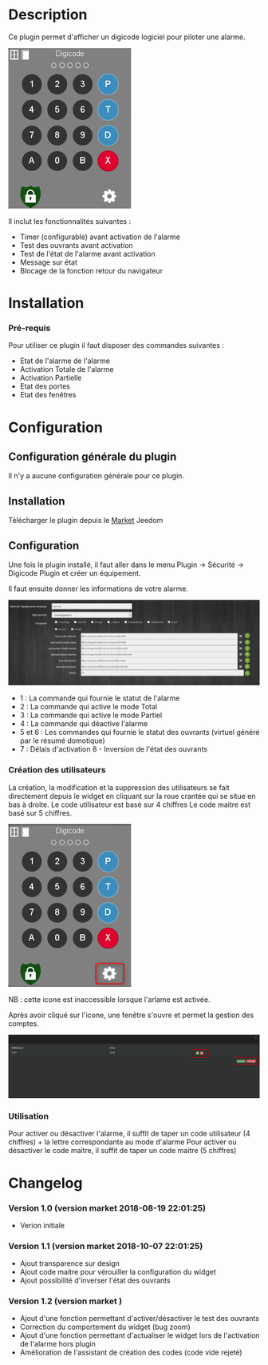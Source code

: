 Description
===

Ce plugin permet d'afficher un digicode logiciel pour piloter une alarme.

![widget](../images/widget.png)

Il inclut les fonctionnalités suivantes :

- Timer (configurable) avant activation de l'alarme
- Test des ouvrants avant activation
- Test de l'état de l'alarme avant activation
- Message sur état
- Blocage de la fonction retour du navigateur

Installation
===

### Pré-requis
Pour utiliser ce plugin il faut disposer des commandes suivantes :
- Etat de l'alarme de l'alarme
- Activation Totale de l'alarme
- Activation Partielle
- Etat des portes
- Etat des fenêtres

Configuration
===

## Configuration générale du plugin

Il n'y a aucune configuration générale pour ce plugin.

## Installation
Télécharger le plugin depuis le [Market](https://www.jeedom.com/market/index.php?v=d&p=market&type=plugin&&name=digicode) Jeedom

## Configuration
Une fois le plugin installé, il faut aller dans le menu Plugin -> Sécurité -> Digicode Plugin et créer un équipement.

Il faut ensuite donner les informations de votre alarme.

![equipement](../images/equipement.png)

- 1 : La commande qui fournie le statut de l'alarme
- 2 : La commande qui active le mode Total
- 3 : La commande qui active le mode Partiel
- 4 : La commande qui déactive l'alarme
- 5 et 6 : Les commandes qui fournie le statut des ouvrants (virtuel généré par le résumé domotique)
- 7 : Délais d'activation
8 - Inversion de l'état des ouvrants

### Création des utilisateurs
La création, la modification et la suppression des utilisateurs se fait directement depuis le widget en cliquant sur la roue crantée qui se situe en bas à droite.
Le code utilisateur est basé sur 4 chiffres
Le code maitre est basé sur 5 chiffres.

![configuration](../images/configuration.png)

NB : cette icone est inaccessible lorsque l'arlame est activée.

Après avoir cliqué sur l'icone, une fenêtre s'ouvre et permet la gestion des comptes.

![utilisateurs](../images/utilisateurs.png)

### Utilisation

Pour activer ou désactiver l'alarme, il suffit de taper un code utilisateur (4 chiffres) + la lettre correspondante au mode d'alarme
Pour activer ou désactiver le code maitre, il suffit de taper un code maitre (5 chiffres)

Changelog
===
### Version 1.0 (version market 2018-08-19 22:01:25)
- Verion initiale

### Version 1.1 (version market 2018-10-07 22:01:25)
- Ajout transparence sur design
- Ajout code maitre pour vérouiller la configuration du widget
- Ajout possibilité d'inverser l'état des ouvrants

### Version 1.2 (version market )
- Ajout d'une fonction permettant d'activer/désactiver le test des ouvrants
- Correction du comportement du widget (bug zoom)
- Ajout d'une fonction permettant d'actualiser le widget lors de l'activation de l'alarme hors plugin
- Amélioration de l'assistant de création des codes (code vide rejeté)
